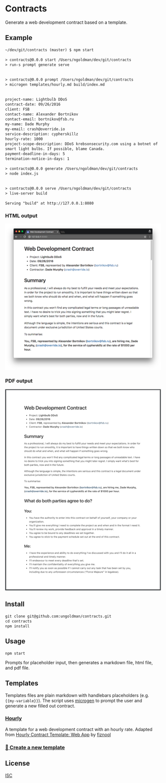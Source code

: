 # Contracts

Generate a web development contract based on a template.

## Example

```
~/dev/git/contracts (master) $ npm start

> contracts@0.0.0 start /Users/ngoldman/dev/git/contracts
> run-s prompt generate serve


> contracts@0.0.0 prompt /Users/ngoldman/dev/git/contracts
> microgen templates/hourly.md build/index.md


project-name: Lightbulb DDoS
contract-date: 09/26/2016
client: FSB
contact-name: Alexander Bortnikov
contact-email: bortnikov@fsb.ru
my-name: Dade Murphy
my-email: crash@override.io
service-description: cypherskillz
hourly-rate: 1000
project-scope-description: DDoS krebsonsecurity.com using a botnet of smart light bulbs. If possible, blame Canada.
payment-deadline-in-days: 5
termination-notice-in-days: 1

> contracts@0.0.0 generate /Users/ngoldman/dev/git/contracts
> node index.js


> contracts@0.0.0 serve /Users/ngoldman/dev/git/contracts
> live-server build

Serving "build" at http://127.0.0.1:8080
```

### HTML output

![HTML output](screenshots/html.png)

### PDF output

![PDF output](screenshots/pdf.png)

## Install

```
git clone git@github.com:ungoldman/contracts.git
cd contracts
npm install
```

## Usage

```
npm start
```

Prompts for placeholder input, then generates a markdown file, html file, and pdf file.

## Templates

Templates files are plain markdown with handlebars placeholders (e.g. `{{my-variable}}`). The script uses [microgen](https://github.com/busterc/microgen) to prompt the user and generate a new filled out contract.

### [Hourly](templates/hourly.md)

A template for a web development contract with an hourly rate. Adapted from [Hourly Contract Template: Web App](https://www.docracy.com/0rrdu39vkli/hourly-contract-template-web-app) by [fiznool](https://github.com/fiznool)

### [:memo: Create a new template](https://github.com/ungoldman/contracts/new/master/templates)

## License

[ISC](license.md)
